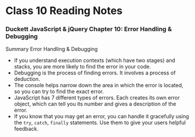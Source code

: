 # Class 10 Reading Notes

### Duckett JavaScript & jQuery Chapter 10: Error Handling & Debugging

Summary Error Handling & Debugging
- If you understand execution contexts (which have two stages) and stacks, you are more likely to find the error in your code.
- Debugging is the process of finding errors. It involves a process of deduction.
- The console helps narrow down the area in which the error is located, so you can try to find the exact error.
- JavaScript has 7 different types of errors. Each creates its own error object, which can tell you its number and gives a description of the error.
- If you know that you may get an error, you can handle it gracefully using the `try`, `catch`, `finally` statements. Use them to give your users helpful feedback.
